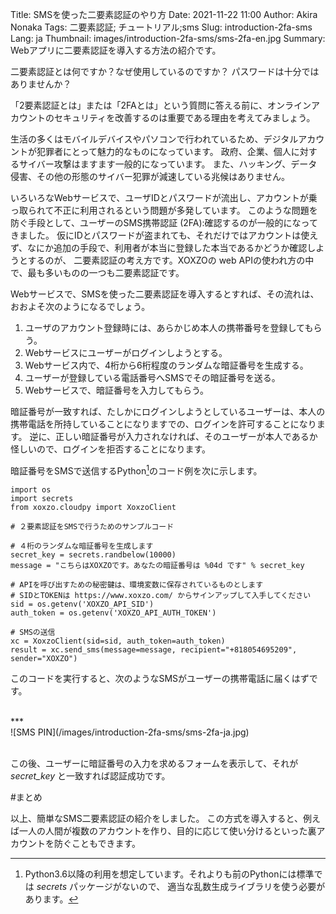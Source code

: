 Title: SMSを使った二要素認証のやり方
Date: 2021-11-22 11:00
Author: Akira Nonaka
Tags: 二要素認証; チュートリアル;sms
Slug: introduction-2fa-sms
Lang: ja
Thumbnail: images/introduction-2fa-sms/sms-2fa-en.jpg
Summary: Webアプリに二要素認証を導入する方法の紹介です。

二要素認証とは何ですか？なぜ使用しているのですか？ 
パスワードは十分ではありませんか？

「2要素認証とは」または「2FAとは」という質問に答える前に、オンラインアカウントのセキュリティを改善するのは重要である理由を考えてみましょう。

生活の多くはモバイルデバイスやパソコンで行われているため、デジタルアカウントが犯罪者にとって魅力的なものになっています。
政府、企業、個人に対するサイバー攻撃はますます一般的になっています。 また、ハッキング、データ侵害、その他の形態のサイバー犯罪が減速している兆候はありません。

いろいろなWebサービスで、ユーザIDとパスワードが流出し、アカウントが乗っ取られて不正に利用されるという問題が多発しています。
このような問題を防ぐ手段として、ユーザーのSMS携帯認証 (2FA):確認するのが一般的になってきました。
仮にIDとパスワードが盗まれても、それだけではアカウントは使えず、なにか追加の手段で、利用者が本当に登録した本当であるかどうか確認しようとするのが、
二要素認証の考え方です。XOXZOの web APIの使われ方の中で、最も多いものの一つも二要素認証です。

Webサービスで、SMSを使った二要素認証を導入するとすれば、その流れは、おおよそ次のようになるでしょう。

1. ユーザのアカウント登録時には、あらかじめ本人の携帯番号を登録してもらう。
1. Webサービスにユーザーがログインしようとする。
1. Webサービス内で、4桁から6桁程度のランダムな暗証番号を生成する。
1. ユーザーが登録している電話番号へSMSでその暗証番号を送る。
1. Webサービスで、暗証番号を入力してもらう。

暗証番号が一致すれば、たしかにログインしようとしているユーザーは、本人の携帯電話を所持していることになりますでの、ログインを許可することになります。
逆に、正しい暗証番号が入力されなければ、そのユーザーが本人であるか怪しいので、ログインを拒否することになります。

暗証番号をSMSで送信するPython[^1]のコード例を次に示します。

    import os
    import secrets
    from xoxzo.cloudpy import XoxzoClient
    
    # ２要素認証をSMSで行うためのサンプルコード
    
    # ４桁のランダムな暗証番号を生成します
    secret_key = secrets.randbelow(10000)
    message = "こちらはXOXZOです。あなたの暗証番号は %04d です" % secret_key
    
    # APIを呼び出すための秘密鍵は、環境変数に保存されているものとします
    # SIDとTOKENは https://www.xoxzo.com/ からサインアップして入手してください
    sid = os.getenv('XOXZO_API_SID')
    auth_token = os.getenv('XOXZO_API_AUTH_TOKEN')
    
    # SMSの送信
    xc = XoxzoClient(sid=sid, auth_token=auth_token)
    result = xc.send_sms(message=message, recipient="+818054695209", sender="XOXZO")

このコードを実行すると、次のようなSMSがユーザーの携帯電話に届くはずです。

<br>
***
<br>
![SMS PIN](/images/introduction-2fa-sms/sms-2fa-ja.jpg)
<br>
<br>

この後、ユーザーに暗証番号の入力を求めるフォームを表示して、それが *secret_key* と一致すれば認証成功です。
 
#まとめ

以上、簡単なSMS二要素認証の紹介をしました。
この方式を導入すると、例えば一人の人間が複数のアカウントを作り、目的に応じて使い分けるといった裏アカウントを防ぐこともできます。

[^1]:Python3.6以降の利用を想定しています。それよりも前のPythonには標準では *secrets* パッケージがないので、
適当な乱数生成ライブラリを使う必要があります。
